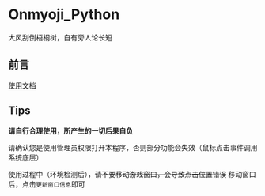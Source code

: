 # Onmyoji_Python

大风刮倒梧桐树，自有旁人论长短

## 前言

[使用文档](https://github.com/AquamarineCyan/Onmyoji_Python/wiki)



## Tips

**请自行合理使用，所产生的一切后果自负**

请确认您是使用管理员权限打开本程序，否则部分功能会失效（鼠标点击事件调用系统底层）

使用过程中（环境检测后），~~请不要移动游戏窗口，会导致点击位置错误~~ 移动窗口后，点击`更新窗口信息`即可
